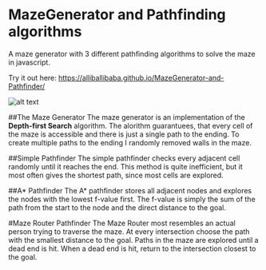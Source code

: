 # MazeGenerator and Pathfinding algorithms
A maze generator with 3 different pathfinding algorithms to solve the maze in javascript.

Try it out here: https://alliballibaba.github.io/MazeGenerator-and-Pathfinder/

![alt text](https://github.com/AlliBalliBaba/MazeGenerator-and-Pathfinder/example.gif)

##The Maze Generator
The maze generator is an implementation of the **Depth-first Search** algorithm. The alorithm guarantuees, 
that every cell of the maze is accessible and there is just a single path to the ending. To create multiple
paths to the ending I randomly removed walls in the maze.

##Simple Pathfinder
The simple pathfinder checks every adjacent cell randomly until it reaches the end. This method is quite
inefficient, but it most often gives the shortest path, since most cells are explored.

##A* Pathfinder
The A* pathfinder stores all adjacent nodes and explores the nodes with the lowest f-value first. The f-value 
is simply the sum of the path from the start to the node and the direct distance to the goal.

#Maze Router Pathfinder
The Maze Router most resembles an actual person trying to traverse the maze. At every intersection choose the path
with the smallest distance to the goal. Paths in the maze are explored until a dead end is hit. When a dead end is
hit, return to the intersection closest to the goal.


